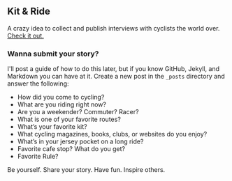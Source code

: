 ## Kit & Ride

A crazy idea to collect and publish interviews with cyclists the world over. [Check it out.](http://kitandride.com)

### Wanna submit your story?

I'll post a guide of how to do this later, but if you know GitHub, Jekyll, and Markdown you can have at it. Create a new post in the `_posts` directory and answer the following:

* How did you come to cycling?
* What are you riding right now?
* Are you a weekender? Commuter? Racer?
* What is one of your favorite routes?
* What’s your favorite kit?
* What cycling magazines, books, clubs, or websites do you enjoy?
* What’s in your jersey pocket on a long ride?
* Favorite cafe stop? What do you get?
* Favorite Rule?

Be yourself. Share your story. Have fun. Inspire others.
